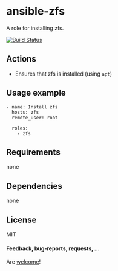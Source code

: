 # ansible-zfs

A role for installing zfs.

[![Build Status](https://api.travis-ci.org/AlbanAndrieu/ansible-zfs.png?branch=master)](https://travis-ci.org/AlbanAndrieu/ansible-zfs)

## Actions

- Ensures that zfs is installed (using `apt`)

Usage example
------------

    - name: Install zfs
      hosts: zfs
      remote_user: root
    
      roles:
        - zfs      

Requirements
------------

none

Dependencies
------------

none

License
-------

MIT

#### Feedback, bug-reports, requests, ...

Are [welcome](https://github.com/AlbanAndrieu/ansible-zfs/issues)!
